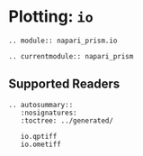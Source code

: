 # Plotting: `io`

```{eval-rst}
.. module:: napari_prism.io
```

```{eval-rst}
.. currentmodule:: napari_prism
```

## Supported Readers

```{eval-rst}
.. autosummary::
   :nosignatures:
   :toctree: ../generated/

   io.qptiff
   io.ometiff
```
